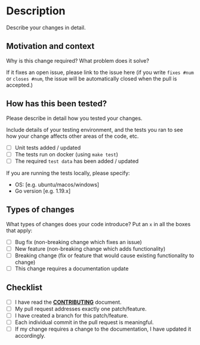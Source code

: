 <!--- Provide a general summary of your changes in the Title above -->

# Description

Describe your changes in detail.

## Motivation and context

Why is this change required? What problem does it solve?

If it fixes an open issue, please link to the issue here (if you write `fixes #num`
or `closes #num`, the issue will be automatically closed when the pull is accepted.)

## How has this been tested?

Please describe in detail how you tested your changes.

Include details of your testing environment, and the tests you ran to
see how your change affects other areas of the code, etc.

- [ ] Unit tests added / updated
- [ ] The tests run on docker (using `make test`)
- [ ] The required `test data` has been added / updated

If you are running the tests locally, please specify:

- OS: [e.g. ubuntu/macos/windows]
- Go version [e.g. 1.19.x]

## Types of changes

What types of changes does your code introduce? Put an `x` in all the boxes that apply:

- [ ] Bug fix (non-breaking change which fixes an issue)
- [ ] New feature (non-breaking change which adds functionality)
- [ ] Breaking change (fix or feature that would cause existing functionality to change)
- [ ] This change requires a documentation update

## Checklist

<!-- 
Go over all the following points, and put an `x` in all the boxes that apply.

Please, please, please, don't send your pull request until all of the boxes are ticked. Once your pull request is created, it will trigger a build on our continuous integration server to make sure your [tests and code style pass](https://help.github.com/articles/about-required-status-checks/). 
-->

- [ ] I have read the **[CONTRIBUTING](CONTRIBUTING.md)** document.
- [ ] My pull request addresses exactly one patch/feature.
- [ ] I have created a branch for this patch/feature.
- [ ] Each individual commit in the pull request is meaningful.
- [ ] If my change requires a change to the documentation, I have updated it accordingly.

<!-- If you're unsure about any of these, don't hesitate to ask. We're here to help! -->
